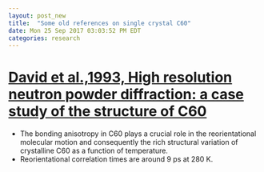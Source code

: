 ```yaml
---
layout: post_new
title:  "Some old references on single crystal C60"
date: Mon 25 Sep 2017 03:03:52 PM EDT
categories: research
---
```


# [David et al.,1993, High resolution neutron powder diffraction: a case study of the structure of C60](http://rspa.royalsocietypublishing.org/content/442/1914/129.article-info)
- The bonding anisotropy in C60 plays a crucial role in the reorientational molecular motion and consequently the rich structural variation of crystalline C60 as a function of temperature. 
- Reorientational correlation times are around 9 ps at 280 K.

